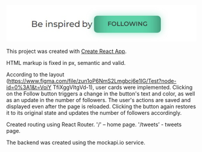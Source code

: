 ![The main idea of ​​the project](./assets/beInspired.jpg)

This project was created with [Create React App](https://github.com/facebook/create-react-app).

HTML markup is fixed in px, semantic and valid.

According to the layout (https://www.figma.com/file/zun1oP6NmS2Lmgbcj6e1IG/Test?node-id=0%3A1&t=VoiY
TfiXggVItgVd-1), user cards were implemented.
Clicking on the Follow button triggers a change in the button's text and color, as well as an update in the number of followers. The user's actions are saved and displayed even after the page is reloaded. Clicking the button again restores it to its original state and updates the number of followers accordingly.

Created routing using React Router.
'/' – home page.
'/tweets’ - tweets page.

The backend was created using the mockapi.io service.
